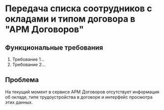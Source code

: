 # Передача списка соотрудников с окладами и типом договора в "АРМ Договоров"

## Функциональные требования

1. Требование 1...
2. Требование 2...

## Проблема 
На текущий момент в сервисе АРМ Договоров отсутствует информация об окладе, типе трудоустройства в договоре и интерфейс просмотра этих данных. 
